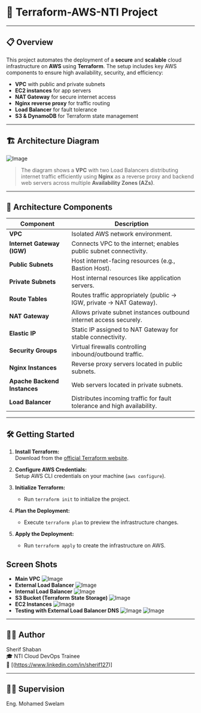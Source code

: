 # 🚀 Terraform-AWS-NTI Project

---

## 📋 **Overview**

This project automates the deployment of a **secure** and **scalable** cloud infrastructure on **AWS** using **Terraform**. The setup includes key AWS components to ensure high availability, security, and efficiency:

- **VPC** with public and private subnets  
- **EC2 instances** for app servers  
- **NAT Gateway** for secure internet access  
- **Nginx reverse proxy** for traffic routing  
- **Load Balancer** for fault tolerance  
- **S3 & DynamoDB** for Terraform state management  


---

## 🏗️ **Architecture Diagram**

![Image](https://github.com/user-attachments/assets/43abfc17-d0fe-4f4f-9ca9-3fc95a95b562)

> The diagram shows a **VPC** with two Load Balancers distributing internet traffic efficiently using **Nginx** as a reverse proxy and backend web servers across multiple **Availability Zones (AZs)**.

---

## 🧩 **Architecture Components**

| Component                    | Description                                                            |
|------------------------------|------------------------------------------------------------------------|
| **VPC**                      | Isolated AWS network environment.                                      |
| **Internet Gateway (IGW)**   | Connects VPC to the internet; enables public subnet connectivity.      |
| **Public Subnets**           | Host internet-facing resources (e.g., Bastion Host).                   |
| **Private Subnets**          | Host internal resources like application servers.                      |
| **Route Tables**             | Routes traffic appropriately (public → IGW, private → NAT Gateway).    |
| **NAT Gateway**              | Allows private subnet instances outbound internet access securely.     | 
| **Elastic IP**               | Static IP assigned to NAT Gateway for stable connectivity.             |
| **Security Groups**          | Virtual firewalls controlling inbound/outbound traffic.                |
| **Nginx Instances**          | Reverse proxy servers located in public subnets.                       |
| **Apache Backend Instances** | Web servers located in private subnets.                                |
| **Load Balancer**            | Distributes incoming traffic for fault tolerance and high availability.|

---

## 🛠️ **Getting Started**

1. **Install Terraform:**  
   Download from the [official Terraform website](https://www.terraform.io/downloads).

2. **Configure AWS Credentials:**  
   Setup AWS CLI credentials on your machine (`aws configure`).

3. **Initialize Terraform:**
   - Run `terraform init` to initialize the project.

4. **Plan the Deployment:**
   - Execute `terraform plan` to preview the infrastructure changes.

5. **Apply the Deployment:**
   - Run `terraform apply` to create the infrastructure on AWS.

## Screen Shots
- **Main VPC**
![Image](https://github.com/user-attachments/assets/b77c793c-8a68-4744-b5cd-39641ae7d355)
- **External Load Balancer**
![Image](https://github.com/user-attachments/assets/87beb548-a545-4a63-b7b1-217f5cfd6525)
- **Internal Load Balancer**
![Image](https://github.com/user-attachments/assets/99d0b47c-63a4-4d2d-9aa1-2fd20d72261b)
- **S3 Bucket (Terraform State Storage)**
![Image](https://github.com/user-attachments/assets/1f2b7e05-62fb-4ebe-b8d2-76452a3ecc63)
- **EC2 Instances**
![Image](https://github.com/user-attachments/assets/28535fc0-ca38-4ef4-a42d-36b48d3ac496)
- **Testing with External Load Balancer DNS**
![Image](https://github.com/user-attachments/assets/bd6530f5-7d80-4027-9048-24e70565a3e2)  ![Image](https://github.com/user-attachments/assets/4d6eefae-511e-4cb8-bbca-5f754bc8831e)


---

## 👨‍💻 Author  
Sherif Shaban  
🎓 NTI Cloud DevOps Trainee   
🔗 [(https://www.linkedin.com/in/sherif127)]

---

## 👨‍🏫 Supervision  
Eng. Mohamed Swelam
